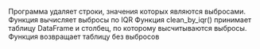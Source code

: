 Программа удаляет строки, значения которых являются выбросами.
Функция вычисляет выбросы по IQR
Функция clean_by_iqr() принимает таблицу DataFrame и столбец, по которому высчитываются выбросы. Функция возвращает таблицу без выбросов
